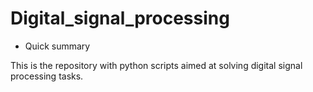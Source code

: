# Digital_signal_processing

* Quick summary

This is the repository with python scripts aimed at solving digital signal processing tasks.